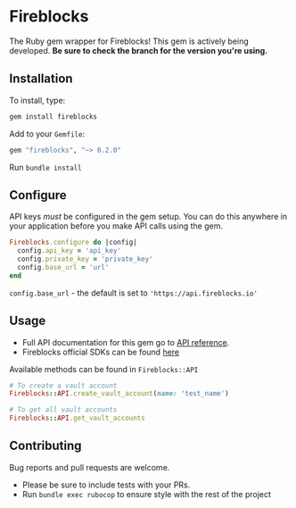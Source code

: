 # Fireblocks

The Ruby gem wrapper for Fireblocks! This gem is actively being developed. **Be sure to check the branch for the version you're using.**

## Installation

To install, type:

```ruby
gem install fireblocks
```

Add to your `Gemfile`:

```ruby
gem "fireblocks", "~> 0.2.0"
```

Run `bundle install`

## Configure

API keys *must* be configured in the gem setup. You can do this anywhere in your application before you make API calls using the gem.

```ruby
Fireblocks.configure do |config|
  config.api_key = 'api_key'
  config.private_key = 'private_key'
  config.base_url = 'url'
end
```

`config.base_url` - the default is set to `'https://api.fireblocks.io'`

## Usage

* Full API documentation for this gem go to [API reference](https://api.fireblocks.io/docs/v1/swagger-ui/).
* Fireblocks official SDKs can be found [here](https://github.com/fireblocks)

Available methods can be found in `Fireblocks::API`

```ruby
# To create a vault account
Fireblocks::API.create_vault_account(name: 'test_name')

# To get all vault accounts
Fireblocks::API.get_vault_accounts
```

## Contributing

Bug reports and pull requests are welcome.

* Please be sure to include tests with your PRs.
* Run `bundle exec rubocop` to ensure style with the rest of the project
